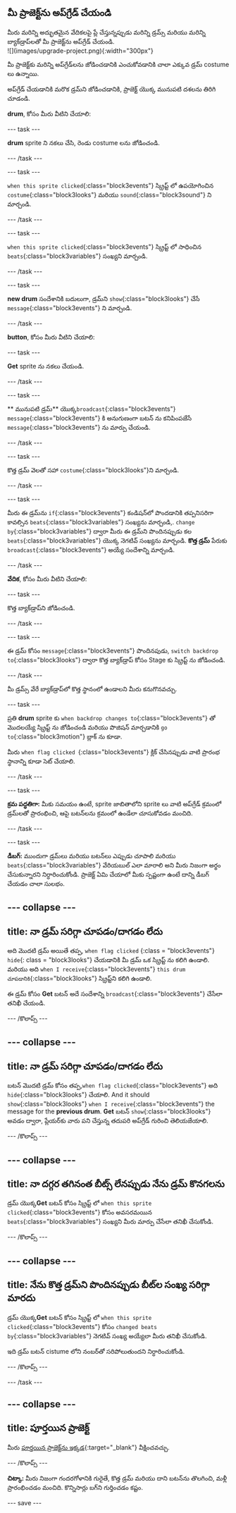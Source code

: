 ## మీ ప్రాజెక్ట్‌ను అప్‌గ్రేడ్ చేయండి

<div style="display: flex; flex-wrap: wrap">
<div style="flex-basis: 200px; flex-grow: 1; margin-right: 15px;">
మీరు మరిన్ని అద్భుతమైన వేదికలపై ప్లే చేస్తున్నప్పుడు మరిన్ని డ్రమ్స్ మరియు మరిన్ని బ్యాక్‌డ్రాప్‌లతో మీ ప్రాజెక్ట్‌ను అప్‌గ్రేడ్ చేయండి. 
</div>
<div>
![](images/upgrade-project.png){:width="300px"}
</div>
</div>

మీ ప్రాజెక్ట్‌కు మరిన్ని అప్‌గ్రేడ్‌లను జోడించడానికి ఎంచుకోవడానికి చాలా ఎక్కువ డ్రమ్ costume లు ఉన్నాయి.

అప్‌గ్రేడ్ చేయడానికి మరొక డ్రమ్‌ని జోడించడానికి, ప్రాజెక్ట్ యొక్క మునుపటి దశలను తిరిగి చూడండి.

**drum**, కోసం మీరు వీటిని చేయాలి:

--- task ---

**drum** sprite ని నకలు చేసి, రెండు costume లను జోడించండి.

--- /task ---

--- task ---

`when this sprite clicked`{:class="block3events"} స్క్రిప్ట్ లో ఉపయోగించిన `costume`{:class="block3looks"} మరియు `sound`{:class="block3sound"} ని మార్చండి.

--- /task ---

--- task ---

`when this sprite clicked`{:class="block3events"} స్క్రిప్ట్ లో సాధించిన `beats`{:class="block3variables"} సంఖ్యని మార్చండి.

--- /task ---

--- task ---

**new drum** సందేశానికి బదులుగా, డ్రమ్‌ని `show`{:class="block3looks"} చేసే `message`{:class="block3events"} ని మార్చండి.

--- /task ---

**button**, కోసం మీరు వీటిని చేయాలి:

--- task ---

**Get** sprite ను నకలు చేయండి.

--- /task ---

--- task ---

** మునుపటి డ్రమ్** యొక్క`broadcast`{:class="block3events"} `message`{:class="block3events"} కి అనుగుణంగా బటన్ ను కనిపింపజేసే `message`{:class="block3events"} ను మార్పు చేయండి.

--- /task ---

--- task ---

కొత్త డ్రమ్ వెలతో సహా `costume`{:class="block3looks"}ని మార్చండి.

--- /task ---

--- task ---

మీరు ఈ డ్రమ్‌ను `if`{:class="block3events"} కండిషన్‌లో పొందడానికి తప్పనిసరిగా కావల్సిన `beats`{:class="block3variables"} సంఖ్యను మార్చండి,. `change by`{:class="block3variables"} ద్వారా మీరు ఈ డ్రమ్‌ని పొందినప్పుడు కల `beats`{:class="block3variables"} యొక్క నెగటివ్ సంఖ్యను మార్చండి. **కొత్త డ్రమ్** పేరుకు `broadcast`{:class="block3events"} అయ్యే సందేశాన్ని మార్చండి.

--- /task ---

**వేదిక**, కోసం మీరు వీటిని చేయాలి:

--- task ---

కొత్త బ్యాక్‌డ్రాప్‌ని జోడించండి.

--- /task ---

--- task ---

ఈ డ్రమ్ కోసం `message`{:class="block3events"} పొందినపుడు, `switch backdrop to`{:class="block3looks"} ద్వారా కొత్త బ్యాక్‌డ్రాప్‌ కోసం Stage కు స్క్రిప్ట్ ను జోడించండి.

--- /task ---

మీ డ్రమ్స్ వేరే బ్యాక్‌డ్రాప్‌లో కొత్త స్థానంలో ఉండాలని మీరు కనుగొనవచ్చు.

--- task ---

ప్రతి **drum** sprite కు `when backdrop changes to`{:class="block3events"} తో మొదలయ్యే స్క్రిప్ట్ ను జోడించండి మరియు పొజిషన్ మార్చడానికి `go to`{:class="block3motion"} బ్లాక్ ను కూడా.

మీరు `when flag clicked `{:class="block3events"} క్లిక్ చేసినప్పుడు వాటి ప్రారంభ స్థానాన్ని కూడా సెట్ చేయాలి.

--- /task ---

--- task ---

**క్రమ పద్ధతిగా:** మీకు సమయం ఉంటే, sprite జాబితాలోని sprite లు వాటి అప్‌గ్రేడ్ క్రమంలో డ్రమ్‌లతో ప్రారంభించి, ఆపై బటన్‌లను క్రమంలో ఉండేలా చూసుకోవడం మంచిది.

--- /task ---

--- task ---

**డీబగ్:** ముందుగా డ్రమ్‌లు మరియు బటన్‌లు ఎప్పుడు చూపాలి మరియు `beats`{:class="block3variables"} వేరియబుల్ ఎలా మారాలి అని మీరు నిజంగా అర్థం చేసుకున్నారని నిర్ధారించుకోండి. ప్రాజెక్ట్ ఏమి చేయాలో మీకు స్పష్టంగా ఉంటే దాన్ని డీబగ్ చేయడం చాలా సులభం.

--- collapse ---
---
title: నా డ్రమ్ సరిగ్గా చూపడం/దాగడం లేదు
---

అది మొదటి డ్రమ్ అయితే తప్ప, `when flag clicked` {:class = "block3events"} `hide`{: class = "block3looks"} చేయడానికి మీ డ్రమ్ ఒక స్క్రిప్ట్ ను కలిగి ఉండాలి. మరియు అది `when I receive`{:class="block3events"} `this drum` `చూపడానికి`{:class="block3looks"} స్క్రిప్ట్‌ని కలిగి ఉండాలి.

ఈ డ్రమ్ కోసం **Get** బటన్ అదే సందేశాన్ని `broadcast`{:class="block3events"} చేసేలా తనిఖీ చేయండి.


--- /కొలాప్స్ ---

--- collapse ---
---
title: నా డ్రమ్ సరిగ్గా చూపడం/దాగడం లేదు
---

బటన్ మొదటి డ్రమ్ కోసం తప్ప,`when flag clicked`{:class="block3events"} అది `hide`{:class="block3looks"} చేయాలి. And it should `show`{:class="block3looks"} `when I receive`{:class="block3events"} the message for the **previous drum**. **Get** బటన్ `show`{:class="block3looks"} అవడం ద్వారా, ప్లేయర్‌కు వారు పని చేస్తున్న తదుపరి అప్‌గ్రేడ్ గురించి తెలియజేయాలి.

--- /కొలాప్స్ ---

--- collapse ---
---
title: నా దగ్గర తగినంత బీట్స్ లేనప్పుడు నేను డ్రమ్ కొనగలను
---

డ్రమ్ యొక్క**Get** బటన్ కోసం స్క్రిప్ట్ లో `when this sprite clicked`{:class="block3events"} కోసం అవసరమయిన `beats`{:class="block3variables"} సంఖ్యని మీరు మార్పు చేసేలా తనిఖీ చేసుకోండి.

--- /కొలాప్స్ ---

--- collapse ---
---
title: నేను కొత్త డ్రమ్‌ని పొందినప్పుడు బీట్‌ల సంఖ్య సరిగ్గా మారదు
---

డ్రమ్ యొక్క**Get** బటన్ కోసం స్క్రిప్ట్ లో `when this sprite clicked`{:class="block3events"} కోసం `changed beats by`{:class="block3variables"} నెగటివ్ సంఖ్య అయ్యేలా మీరు తనిఖీ చేసుకోండి.

ఇది డ్రమ్ బటన్ cistume లోని నంబర్‌తో సరిపోలుతుందని నిర్ధారించుకోండి.

--- /కొలాప్స్ ---

--- /task ---

--- collapse ---
---
title: పూర్తయిన ప్రాజెక్ట్
---

మీరు [పూర్తయిన ప్రాజెక్ట్‌ను ఇక్కడ](https://scratch.mit.edu/projects/522323676/){:target="_blank"} వీక్షించవచ్చు.

--- /కొలాప్స్ ---

**చిట్కా:** మీరు నిజంగా గందరగోళానికి గురైతే, కొత్త డ్రమ్ మరియు దాని బటన్‌ను తొలగించి, మళ్లీ ప్రారంభించడం మంచిది. కొన్నిసార్లు బగ్‌ని గుర్తించడం కష్టం.

--- save ---
